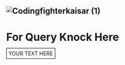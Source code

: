 ![Codingfighterkaisar (1)](https://github.com/CodingFighterKaisar/Coding-Fighter-from-Bangladesh/assets/148694769/b9c89d1d-8188-417f-a8ab-95d568984e36)
-------------------------------------------------------------------------------------------------------------------------------------------------------

<h1 class="text-lg text-transform: uppercase">For Query Knock Here</h1>

<span style="text-transform: uppercase; border: 1px solid black; padding: 5px;">Your text here</span>
